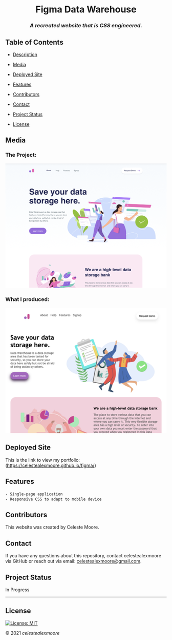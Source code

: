 
<div align="center">

# Figma Data Warehouse

### _A recreated website that is CSS engineered._
</div>

## Table of Contents

- [Description](#Description)

- [Media](#Media)

- [Deployed Site](#deployed-site)

- [Features](#Features)

- [Contributors](#Contributors)

- [Contact](#Contact)

- [Project Status](#project-status)

- [License](#License)

## Media

### The Project:
![Photo 1](./assets/photos/realPic.png)

### What I produced:

![Photo 1](./assets/photos/mockUp.png)

## Deployed Site

   This is the link to view my portfolio: (https://celestealexmoore.github.io/figma/)

## Features
    - Single-page application
    - Responsive CSS to adapt to mobile device

## Contributors

This website was created by Celeste Moore.

## Contact

If you have any questions about this repository, contact celestealexmoore via GitHub or reach out via email:
celestealexmoore@gmail.com.

## Project Status

In Progress

---

## License

[![License: MIT](https://img.shields.io/badge/License-MIT-blueviolet.svg)](https://opensource.org/licenses/MIT)

© 2021 _celestealexmoore_